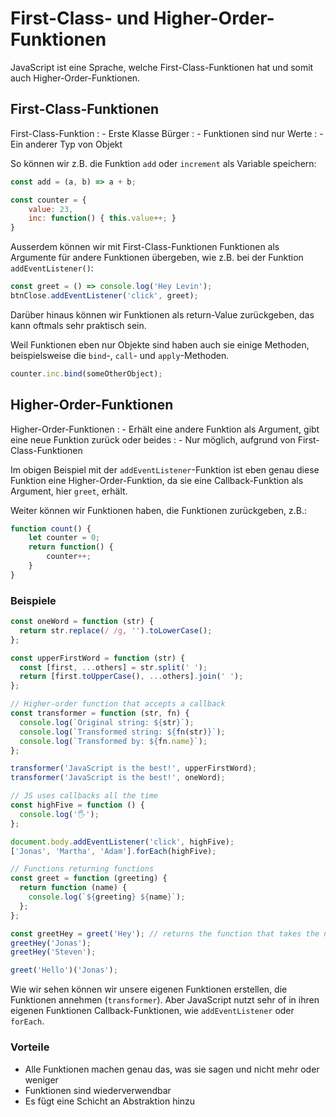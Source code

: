 # First-Class- und Higher-Order-Funktionen

JavaScript ist eine Sprache, welche First-Class-Funktionen hat und somit auch Higher-Order-Funktionen.

## First-Class-Funktionen

First-Class-Funktion
: - Erste Klasse Bürger
: - Funktionen sind nur Werte
: - Ein anderer Typ von Objekt

So können wir z.B. die Funktion `add` oder `increment` als Variable speichern:

````Javascript
const add = (a, b) => a + b;

const counter = {
    value: 23,
    inc: function() { this.value++; } 
}
````

Ausserdem können wir mit First-Class-Funktionen Funktionen als Argumente für andere Funktionen übergeben, wie z.B. bei der Funktion 
`addEventListener()`:

````Javascript
const greet = () => console.log('Hey Levin');
btnClose.addEventListener('click', greet);
````

Darüber hinaus können wir Funktionen als return-Value zurückgeben, das kann oftmals sehr praktisch sein.

Weil Funktionen eben nur Objekte sind haben auch sie einige Methoden, beispielsweise die `bind`-, `call`- und `apply`-Methoden.

````Javascript
counter.inc.bind(someOtherObject);
````

## Higher-Order-Funktionen

Higher-Order-Funktionen
: - Erhält eine andere Funktion als Argument, gibt eine neue Funktion zurück oder beides
: - Nur möglich, aufgrund von First-Class-Funktionen

Im obigen Beispiel mit der `addEventListener`-Funktion ist eben genau diese Funktion eine Higher-Order-Funktion, da sie eine Callback-Funktion als 
Argument, hier `greet`, erhält.

Weiter können wir Funktionen haben, die Funktionen zurückgeben, z.B.:

````Javascript
function count() {
    let counter = 0;
    return function() {
        counter++;
    }
}
````

### Beispiele

````Javascript
const oneWord = function (str) {
  return str.replace(/ /g, '').toLowerCase();
};

const upperFirstWord = function (str) {
  const [first, ...others] = str.split(' ');
  return [first.toUpperCase(), ...others].join(' ');
};

// Higher-order function that accepts a callback
const transformer = function (str, fn) {
  console.log(`Original string: ${str}`);
  console.log(`Transformed string: ${fn(str)}`);
  console.log(`Transformed by: ${fn.name}`);
};

transformer('JavaScript is the best!', upperFirstWord);
transformer('JavaScript is the best!', oneWord);

// JS uses callbacks all the time
const highFive = function () {
  console.log('🖐');
};

document.body.addEventListener('click', highFive);
['Jonas', 'Martha', 'Adam'].forEach(highFive);

// Functions returning functions
const greet = function (greeting) {
  return function (name) {
    console.log(`${greeting} ${name}`);
  };
};

const greetHey = greet('Hey'); // returns the function that takes the name
greetHey('Jonas');
greetHey('Steven');

greet('Hello')('Jonas');
````

Wie wir sehen können wir unsere eigenen Funktionen erstellen, die Funktionen annehmen (`transformer`). Aber JavaScript nutzt sehr of in ihren 
eigenen Funktionen Callback-Funktionen, wie `addEventListener` oder `forEach`.

### Vorteile

- Alle Funktionen machen genau das, was sie sagen und nicht mehr oder weniger
- Funktionen sind wiederverwendbar
- Es fügt eine Schicht an Abstraktion hinzu